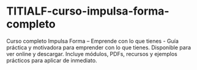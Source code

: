 # TITIALF-curso-impulsa-forma-completo
Curso completo  Impulsa Forma – Emprende con lo que tienes - Guía práctica y motivadora para emprender con lo que tienes. Disponible para ver online y descargar. Incluye módulos, PDFs, recursos y ejemplos prácticos para aplicar de inmediato.
